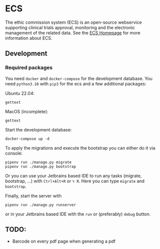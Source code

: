 # ECS

The ethic commission system (ECS) is an open-source webservice supporting clinical trials approval, monitoring and the
electronic management of the related data. See the [ECS Homepage](https://ecs-org.github.io/ecs-docs/) for more
information about ECS.

## Development

### Required packages

You need `docker` and `docker-compose` for the development database. You need `python3.10` with `pip3` for the ecs and a
few additional packages:

Ubuntu 22.04:

```
gettext
```

MacOS (incomplete):

```
gettext
```

Start the development database:

```shell
docker-compose up -d
```

To apply the migrations and execute the bootstrap you can either do it via console:

```shell
pipenv run ./manage.py migrate
pipenv run ./manage.py bootstrap
```

Or you can use your Jetbrains based IDE to run any tasks (migrate, bootstrap, ...) with `Ctrl+Alt+R` or `⌥ R`.
Here you can type `migrate` and `bootstrap`.

Finally, start the server with

```shell
pipenv run ./manage.py runserver
```

or in your Jetbrains based IDE with the `run` or (preferably) `debug` button.

## TODO:

* Barcode on every pdf page when generating a pdf

